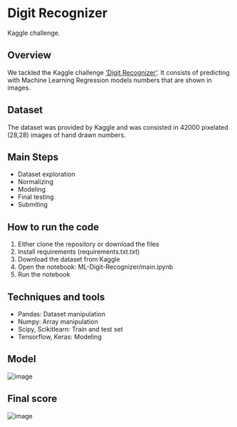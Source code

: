 # Digit Recognizer

Kaggle challenge.

## Overview

We tackled the Kaggle challenge ['Digit Recognizer'](https://www.kaggle.com/c/digit-recognizer). It consists of predicting with Machine Learning Regression models numbers that are shown in images.


## Dataset

The dataset was provided by Kaggle and was consisted in 42000 pixelated (28,28) images of hand drawn numbers.

## Main Steps

- Dataset exploration
- Normalizing
- Modeling
- Final testing
- Submiting

## How to run the code

1. Either clone the repository or download the files
2. Install requirements (requirements.txt.txt)
3. Download the dataset from Kaggle
4. Open the notebook: ML-Digit-Recognizer/main.ipynb
5. Run the notebook

## Techniques and tools

- Pandas: Dataset manipulation
- Numpy: Array manipulation
- Scipy, Scikitlearn: Train and test set
- Tensorflow, Keras: Modeling

## Model

![image](https://user-images.githubusercontent.com/83870535/129737850-59455c92-9824-483a-b340-3fc9381606b4.png)


## Final score

![image](https://user-images.githubusercontent.com/83870535/129738021-5335770b-1f45-40cd-91e6-d5d3a4fb8024.png)

